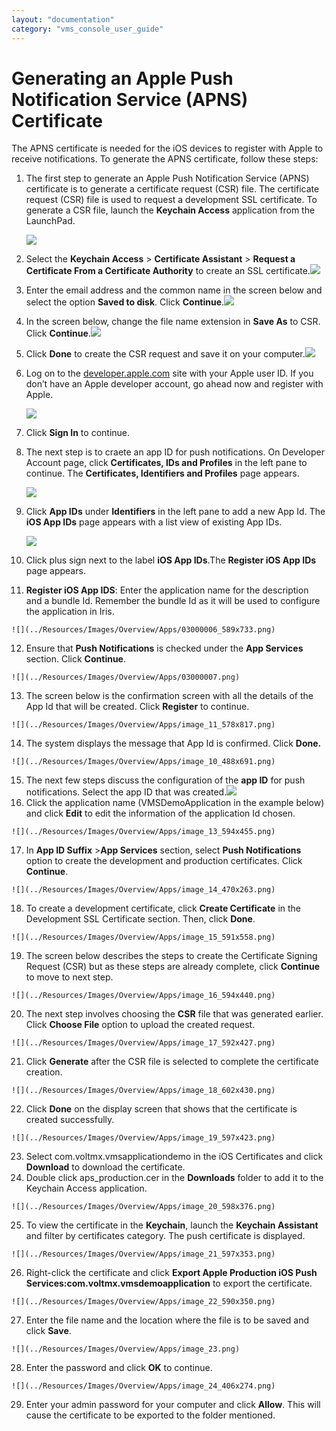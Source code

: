 ```yaml
---
layout: "documentation"
category: "vms_console_user_guide"
---
```

                           

Generating an Apple Push Notification Service (APNS) Certificate
================================================================

The APNS certificate is needed for the iOS devices to register with Apple to receive notifications. To generate the APNS certificate, follow these steps:

1.  The first step to generate an Apple Push Notification Service (APNS) certificate is to generate a certificate request (CSR) file. The certificate request (CSR) file is used to request a development SSL certificate. To generate a CSR file, launch the **Keychain Access** application from the LaunchPad.
    
    ![](../Resources/Images/Overview/Apps/image_4_595x376.png)
    
2.  Select the **Keychain Access** > **Certificate Assistant** > **Request a Certificate From a Certificate Authority** to create an SSL certificate.![](../Resources/Images/Overview/Apps/image_5_575x352.png)
3.  Enter the email address and the common name in the screen below and select the option **Saved to disk**. Click **Continue**.![](../Resources/Images/Overview/Apps/image_6_578x417.png)
4.  In the screen below, change the file name extension in **Save As** to CSR. Click **Continue**.![](../Resources/Images/Overview/Apps/image_7_595x419.png)
5.  Click **Done** to create the CSR request and save it on your computer.![](../Resources/Images/Overview/Apps/image_8_591x421.png)
6.  Log on to the [developer.apple.com](http://developer.apple.com/) site with your Apple user ID. If you don’t have an Apple developer account, go ahead now and register with Apple.
    
    ![](../Resources/Images/Overview/Apps/Image_1.png)
    
7.  Click **Sign In** to continue.
8.  The next step is to craete an app ID for push notifications. On Developer Account page, click **Certificates, IDs and Profiles** in the left pane to continue. The **Certificates, Identifiers and Profiles** page appears.
    
    ![](../Resources/Images/Overview/Apps/Cetid_pr_589x562.png)
    
9.  Click **App IDs** under **Identifiers** in the left pane to add a new App Id. The **iOS App IDs** page appears with a list view of existing App IDs.
    
    ![](../Resources/Images/Overview/Apps/iosappids_594x599.png)
    
10.  Click plus sign next to the label **iOS App IDs**.The **Register iOS App IDs** page appears.
11.  **Register iOS App IDS**: Enter the application name for the description and a bundle Id. Remember the bundle Id as it will be used to configure the application in Iris.
    
    ![](../Resources/Images/Overview/Apps/03000006_589x733.png)
    
12.  Ensure that **Push Notifications** is checked under the **App Services** section. Click **Continue**.
    
    ![](../Resources/Images/Overview/Apps/03000007.png)
    
13.  The screen below is the confirmation screen with all the details of the App Id that will be created. Click **Register** to continue.
    
    ![](../Resources/Images/Overview/Apps/image_11_578x817.png)
    
14.  The system displays the message that App Id is confirmed. Click **Done.**
    
    ![](../Resources/Images/Overview/Apps/image_10_488x691.png)
    
15.  The next few steps discuss the configuration of the **app ID** for push notifications. Select the app ID that was created.![](../Resources/Images/Overview/Apps/image_12_593x422.png)
16.  Click the application name (VMSDemoApplication in the example below) and click **Edit** to edit the information of the application Id chosen.
    
    ![](../Resources/Images/Overview/Apps/image_13_594x455.png)
    
17.  In **App ID Suffix** >**App Services** section, select **Push Notifications** option to create the development and production certificates. Click **Continue**.
    
    ![](../Resources/Images/Overview/Apps/image_14_470x263.png)
    
18.  To create a development certificate, click **Create Certificate** in the Development SSL Certificate section. Then, click **Done**.
    
    ![](../Resources/Images/Overview/Apps/image_15_591x558.png)
    
19.  The screen below describes the steps to create the Certificate Signing Request (CSR) but as these steps are already complete, click **Continue** to move to next step.
    
    ![](../Resources/Images/Overview/Apps/image_16_594x440.png)
    
20.  The next step involves choosing the **CSR** file that was generated earlier. Click **Choose File** option to upload the created request.
    
    ![](../Resources/Images/Overview/Apps/image_17_592x427.png)
    
21.  Click **Generate** after the CSR file is selected to complete the certificate creation.
    
    ![](../Resources/Images/Overview/Apps/image_18_602x430.png)
    
22.  Click **Done** on the display screen that shows that the certificate is created successfully.
    
    ![](../Resources/Images/Overview/Apps/image_19_597x423.png)
    
23.  Select com.voltmx.vmsapplicationdemo in the iOS Certificates and click **Download** to download the certificate.
24.  Double click aps\_production.cer in the **Downloads** folder to add it to the Keychain Access application.
    
    ![](../Resources/Images/Overview/Apps/image_20_598x376.png)
    
25.  To view the certificate in the **Keychain**, launch the **Keychain Assistant** and filter by certificates category. The push certificate is displayed.
    
    ![](../Resources/Images/Overview/Apps/image_21_597x353.png)
    
26.  Right-click the certificate and click **Export Apple Production iOS Push Services:com.voltmx.vmsdemoapplication** to export the certificate.
    
    ![](../Resources/Images/Overview/Apps/image_22_590x350.png)
    
27.  Enter the file name and the location where the file is to be saved and click **Save**.
    
    ![](../Resources/Images/Overview/Apps/image_23.png)
    
28.  Enter the password and click **OK** to continue.
    
    ![](../Resources/Images/Overview/Apps/image_24_406x274.png)
    
29.  Enter your admin password for your computer and click **Allow**. This will cause the certificate to be exported to the folder mentioned.
